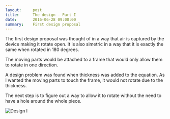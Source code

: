 ```yaml
---
layout:     post
title:      The design - Part I
date:       2016-06-28 09:00:00
summary:    First design proposal  
---
```


The first design proposal was thought of in a way that air is captured by the device making it rotate open. It is also simetric in a way
that it is exactly the same when rotated in 180 degrees.

The moving parts would be attached to a frame that would only allow them to rotate in one direction.

A design problem was found when thickness was added to the equation. As I wanted the moving parts to touch the frame, it would not rotate 
due to the thickness.

The next step is to figure out a way to allow it to rotate without the need to have a hole around the whole piece.

![Design I](https://github.com/raeldominiquini/raeldominiquini.github.io/blob/master/images/17_1.jpg?raw=true)
